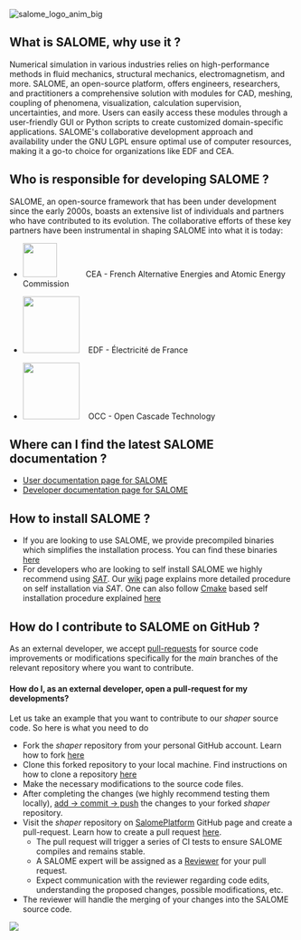 ![salome_logo_anim_big](https://github.com/SalomePlatform/.github-private/assets/52162083/cfd584d8-cc36-4156-8252-112dc9aadc82)
## What is SALOME, why use it ? ##

Numerical simulation in various industries relies on high-performance methods in fluid mechanics, structural mechanics, electromagnetism, and more. SALOME, an open-source platform, offers engineers, researchers, and practitioners a comprehensive solution with modules for CAD, meshing, coupling of phenomena, visualization, calculation supervision, uncertainties, and more. Users can easily access these modules through a user-friendly GUI or Python scripts to create customized domain-specific applications. SALOME's collaborative development approach and availability under the GNU LGPL ensure optimal use of computer resources, making it a go-to choice for organizations like EDF and CEA.

## Who is responsible for developing SALOME ? ##
SALOME, an open-source framework that has been under development since the early 2000s, boasts an extensive list of individuals and partners who have contributed to its evolution. The collaborative efforts of these key partners have been instrumental in shaping SALOME into what it is today:
- <img width="60" src="https://github.com/SalomePlatform/.github-private/assets/52162083/f82b82a2-c27e-40ce-a439-34dd0430a3ee" />  $~~~~~~~~~~~$ CEA - French Alternative Energies and Atomic Energy Commission

- <img width="100" src="https://github.com/SalomePlatform/.github-private/assets/52162083/9edfe76e-a35b-4737-9b4c-85039c30ef79" /> $~~$ EDF - Électricité de France 

- <img width="100" src="https://github.com/SalomePlatform/.github-private/assets/52162083/773f978a-a1ca-4490-9d50-da377c8168ff" /> $~~$ OCC - Open Cascade Technology

## Where can I find the latest SALOME documentation ? ##
- [User documentation page for SALOME](https://docs.salome-platform.org/latest/main/gui.html)
- [Developer documentation page for SALOME](https://docs.salome-platform.org/latest/main/tui.html)

## How to install SALOME ? 

- If you are looking to use SALOME, we provide precompiled binaries which simplifies the installation process. You can find these binaries [here](https://www.salome-platform.org/?page_id=2433)
- For developers who are looking to self install SALOME we highly recommend using [*SAT*](https://github.com/SalomePlatform/sat). Our [wiki](https://github.com/SalomePlatform/.github/wiki/) page explains more detailed procedure on self installation via *SAT*. One can also follow [Cmake](https://cmake.org/) based self installation procedure explained [here](https://docs.salome-platform.org/latest/dev/cmake/html/index.html)

## How do I contribute to SALOME on GitHub ? ##

As an external developer, we accept [pull-requests](https://docs.github.com/en/pull-requests/collaborating-with-pull-requests/proposing-changes-to-your-work-with-pull-requests/about-pull-requests) for source code improvements or modifications specifically for the *main* branches of the relevant repository where you want to contribute. 

#### How do I, as an external developer, open a pull-request for my developments? ####

Let us take an example that you want to contribute to our *shaper* source code. So here is what you need to do 

- Fork the *shaper* repository from  your personal GitHub account. Learn how to fork [here](https://docs.github.com/en/get-started/quickstart/fork-a-repo)
- Clone this forked repository to your local machine. Find instructions on how to clone a repository [here](https://docs.github.com/en/repositories/creating-and-managing-repositories/cloning-a-repository) 
- Make the necessary modifications to the source code files.
- After completing the changes (we highly recommend testing them locally),  [add -> commit -> push](https://docs.github.com/en/repositories/working-with-files/managing-files/adding-a-file-to-a-repository) the changes to your forked *shaper* repository.
- Visit the *shaper* repository on [SalomePlatform](https://github.com/SalomePlatform) GitHub page and create a pull-request. Learn how to create a pull request [here](https://docs.github.com/en/pull-requests/collaborating-with-pull-requests/proposing-changes-to-your-work-with-pull-requests/creating-a-pull-request-from-a-fork).
	- The pull request will trigger a series of CI tests to ensure SALOME compiles and remains stable.
	- A SALOME expert will be assigned as a [Reviewer](https://docs.github.com/en/pull-requests/collaborating-with-pull-requests/reviewing-changes-in-pull-requests/about-pull-request-reviews) for your pull request.
	- Expect communication with the reviewer regarding code edits, understanding the proposed changes, possible modifications, etc.
- The reviewer will handle the merging of your changes into the SALOME source code.

![](https://komarev.com/ghpvc/?username=SalomePlatform&style=for-the-badge&color=green&abbreviated=true)
